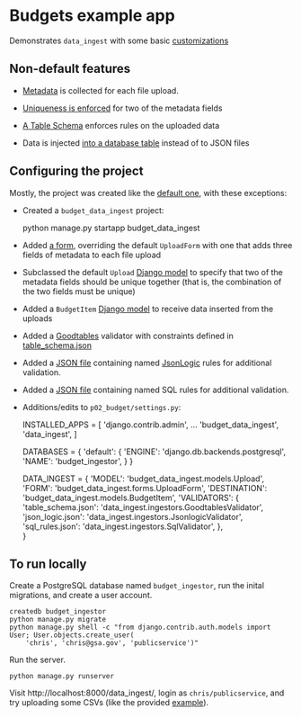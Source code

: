 
# Budgets example app

Demonstrates `data_ingest` with some basic [customizations](../../docs/customize.md)

## Non-default features

- [Metadata](../../docs/customize.md) is collected for each file upload.

- [Uniqueness is enforced](../../docs/customize.md) for two of the metadata fields

- [A Table Schema](../../docs/customize.md) enforces rules on the uploaded data

- Data is injected [into a database table](../../docs/customize.md) instead of to JSON files

## Configuring the project

Mostly, the project was created like the [default one](default.md), with these
exceptions:

- Created a `budget_data_ingest` project:

    python manage.py startapp budget_data_ingest

- Added [a form](budget_data_ingest/forms.py), overriding the default `UploadForm` with one that adds three fields of metadata to each file upload

- Subclassed the default `Upload` [Django model](budget_data_ingest/models.py) to specify that two of the metadata fields should be unique together (that is, the combination of the two fields must be unique)

- Added a `BudgetItem` [Django model](budget_data_ingest/models.py) to receive data inserted from the uploads

- Added a [Goodtables](https://github.com/frictionlessdata/goodtables-py) 
  validator with constraints defined in [table_schema.json](table_schema.json)
  
- Added a [JSON file](json_logic.json) 
  containing named [JsonLogic](http://jsonlogic.com/) 
  rules for additional validation.

- Added a [JSON file](sql_rules.json)
  containing named SQL rules for additional validation.

- Additions/edits to `p02_budget/settings.py`:

    INSTALLED_APPS = [
        'django.contrib.admin',
        ...
        'budget_data_ingest',
        'data_ingest',
    ]

    DATABASES = {
        'default': {
            'ENGINE': 'django.db.backends.postgresql',
            'NAME': 'budget_ingestor',
        }
    }

    DATA_INGEST = {
        'MODEL': 'budget_data_ingest.models.Upload',
        'FORM': 'budget_data_ingest.forms.UploadForm',
        'DESTINATION': 'budget_data_ingest.models.BudgetItem',
        'VALIDATORS': {
            'table_schema.json': 'data_ingest.ingestors.GoodtablesValidator',
            'json_logic.json': 'data_ingest.ingestors.JsonlogicValidator',
            'sql_rules.json': 'data_ingest.ingestors.SqlValidator',
        },       
    }

## To run locally

Create a PostgreSQL database named `budget_ingestor`, run the inital migrations, and
create a user account.

    createdb budget_ingestor
    python manage.py migrate
    python manage.py shell -c "from django.contrib.auth.models import User; User.objects.create_user(
        'chris', 'chris@gsa.gov', 'publicservice')"

Run the server.

    python manage.py runserver

Visit http://localhost:8000/data_ingest/, login as `chris/publicservice`, and try uploading
some CSVs (like the provided [example](staff.csv)).
